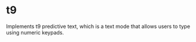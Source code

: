 # t9
Implements t9 predictive text, which is a text mode that allows users to type using numeric keypads.
